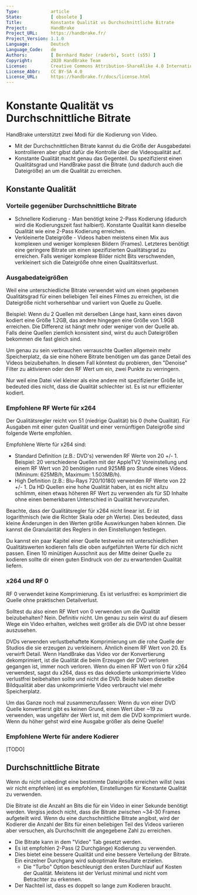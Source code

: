```yaml
---
Type:            article
State:           [ obsolete ]
Title:           Konstante Qualität vs Durchschnittliche Bitrate
Project:         HandBrake
Project_URL:     https://handbrake.fr/
Project_Version: 1.1.0
Language:        Deutsch
Language_Code:   de
Authors:         [ Bernhard Rader (raderb), Scott (s55) ]
Copyright:       2020 HandBrake Team
License:         Creative Commons Attribution-ShareAlike 4.0 International
License_Abbr:    CC BY-SA 4.0
License_URL:     https://handbrake.fr/docs/license.html
---
```


Konstante Qualität vs Durchschnittliche Bitrate
====================================
HandBrake unterstützt zwei Modi für die Kodierung von Video.

-   Mit der Durchschnittlichen Bitrate kannst du die Größe der Ausgabedatei kontrollieren aber gibst dafür die Kontrolle über die Videoqualität auf.
-   Konstante Qualität macht genau das Gegenteil. Du spezifizierst einen Qualitätsgrad und HandBrake passt die Bitrate (und dadurch auch die Dateigröße) an um die Qualität zu erreichen.

## Konstante Qualität

### Vorteile gegenüber Durchschnittliche Bitrate
-   Schnellere Kodierung - Man benötigt keine 2-Pass Kodierung (dadurch wird die Kodierungszeit fast halbiert). Konstante Qualität kann dieselbe Qualität wie eine 2-Pass Kodierung erreichen.
-   Verkleinerte Dateigröße - Videos haben meistens einen Mix aus komplexen und weniger komplexen Bildern (Frames). Letzteres benötigt eine geringere Bitrate um einen spezifizierten Qualitätsgrad zu erreichen. Falls weniger komplexe Bilder nicht Bits verschwenden, verkleinert sich die Dateigröße ohne einen Qualitätsverlust.

### Ausgabedateigrößen
Weil eine unterschiedliche Bitrate verwendet wird um einen gegebenen Qualitätsgrad für einen beliebigen Teil eines Filmes zu erreichen, ist die Dateigröße nicht vorhersehbar und variiert von Quelle zu Quelle.

Beispiel: Wenn du 2 Quellen mit derselben Länge hast, kann eines davon kodiert eine Größe 1.2GB, das andere hingegen eine Größe von 1.9GB erreichen. Die Differenz ist hängt mehr oder weniger von der Quelle ab. Falls deine Quellen ziemlich konsistent sind, wirst du auch Dateigrößen bekommen die fast gleich sind.

Um genau zu sein verbrauchen verrauschte Quellen allgemein mehr Speicherplatz, da sie eine höhere Bitrate benötigen um das ganze Detail des Videos beizubehalten. In diesem Fall könntest du probieren, den "Denoise" Filter zu aktivieren oder den RF Wert um ein, zwei Punkte zu verringern.

Nur weil eine Datei viel kleiner als eine andere mit spezifizierter Größe ist, bedeuted dies nicht, dass die Qualität schlechter ist. Es ist nur effizienter kodiert.

### Empfohlene RF Werte für x264
Der Qualitätsregler reicht von 51 (niedrige Qualität) bis 0 (hohe Qualität). Für Ausgaben mit einer guten Qualität und einer vernünftigen Dateigröße sind folgende Werte empfohlen.

Empfohlene Werte für x264 sind:
-   Standard Definition (z.B.: DVD's) verwenden RF Werte von 20 +/- 1. Beispiel: 20 verschiedene Quellen mit der AppleTV2 Voreinstellung und einem RF Wert von 20 benötigen rund 925MB pro Stunde eines Videos. (Mininum: 625MB/h, Maximum: 1.503MB/h).
-   High Definition (z.B.: Blu-Rays 720/10180) verwenden RF Werte von 22 +/- 1. Da HD Quellen eine hohe Qualität haben, ist es nicht allzu schlimm, einen etwas höheren RF Wert zu verwenden als für SD Inhalte ohne einen bemerkbaren Unterschied in Qualität hervorzurufen.

Beachte, dass der Qualitätsregler für x264 nicht linear ist. Er ist logarithmisch (wie die Richter Skala oder ph Werte). Dies bedeuted, dass kleine Änderungen in den Werten größe Auswirkungen haben können. Die kannst die Granularität des Reglers in den Einstellungen festlegen.

Du kannst ein paar Kapitel einer Quelle testweise mit unterschiedlichen Qualitätswerten kodieren falls die oben aufgeführten Werte für dich nicht passen. Einen 10 minütigen Ausschnit aus der Mitte deiner Quelle zu kodieren sollte dir einen guten Eindruck von der zu erwartenden Qualität liefern.

### x264 und RF 0
RF 0 verwendet keine Komprimierung. Es ist verlustfrei: es komprimiert die Quelle ohne praktischen Detailverlust.

Solltest du also einen RF Wert von 0 verwenden um die Qualität beizubehalten? Nein. Definitiv nicht. Um genau zu sein wirst du auf diesem Wege ein Video erhalten, welches weit größer als die DVD ist ohne besser auszusehen.

DVDs verwenden verlustbehaftete Komprimierung um die rohe Quelle der Studios die sie erzeugen zu verkleinern. Ähnlich einem RF Wert von 20. Es verwirft Detail. Wenn HandBrake das Video vor der Konvertierung dekomprimiert, ist die Qualität die beim Erzeugen der DVD verloren gegangen ist, immer noch verloren. Wenn du einen RF Wert von 0 für x264 verwendest, sagst du x264, dass es das dekodierte unkomprimierte Video verlustfrei beibehalten sollte und nicht die DVD. Beide haben dieselbe Bildqualität aber das unkomprimierte Video verbraucht viel mehr Speicherplatz.

Um das Ganze noch mal zusammenzufassen: Wenn du von einer DVD Quelle konvertierst gibt es keinen Grund, einen Wert über \~19 zu verwenden, was ungefähr der Wert ist, mit dem die DVD komprimiert wurde. Wenn du höher gehst wird eine Ausgabe größer als deine Quelle!

### Empfohlene Werte für andere Kodierer

[TODO]

## Durchschnittliche Bitrate
Wenn du nicht unbedingt eine bestimmte Dateigröße erreichen willst (was wir nicht empfehlen) ist es empfohlen, Einstellungen für Konstante Qualität zu verwenden.

Die Bitrate ist die Anzahl an Bits die für ein Video in einer Sekunde benötigt werden. Vergiss jedoch nicht, dass die Bitrate zwischen \~34-30 Frames aufgeteilt wird. Wenn du eine durchschnittliche Bitrate angibst, wird der Kodierer die Anzahl der Bits für einen beliebigen Teil des Videos variieren aber versuchen, als Durchschnitt die angegebene Zahl zu erreichen.

-   Die Bitrate kann in dem "Video" Tab gesetzt werden.
-   Es ist empfohlen 2-Pass (2 Durchgänge) Kodierung zu verwenden.
-   Dies bietet eine bessere Qualität und eine bessere Verteilung der Bitrate. Ein einzelner Durchgang wird suboptimale Resultate erzielen.
    -   Die "Turbo" Option beschleunigt den ersten Durchlauf auf Kosten der Qualität. Meistens ist der Verlust minimal und nicht vom Betrachter zu erkennen.
-   Der Nachteil ist, dass es doppelt so lange zum Kodieren braucht.
